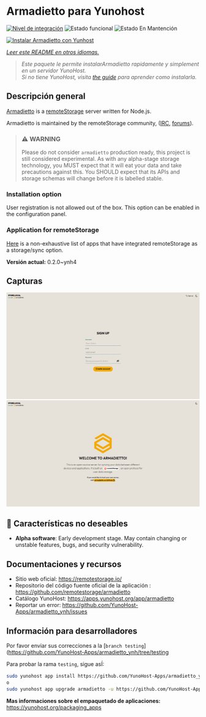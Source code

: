 <!--
Este archivo README esta generado automaticamente<https://github.com/YunoHost/apps/tree/master/tools/readme_generator>
No se debe editar a mano.
-->

# Armadietto para Yunohost

[![Nivel de integración](https://dash.yunohost.org/integration/armadietto.svg)](https://dash.yunohost.org/appci/app/armadietto) ![Estado funcional](https://ci-apps.yunohost.org/ci/badges/armadietto.status.svg) ![Estado En Mantención](https://ci-apps.yunohost.org/ci/badges/armadietto.maintain.svg)

[![Instalar Armadietto con Yunhost](https://install-app.yunohost.org/install-with-yunohost.svg)](https://install-app.yunohost.org/?app=armadietto)

*[Leer este README en otros idiomas.](./ALL_README.md)*

> *Este paquete le permite instalarArmadietto rapidamente y simplement en un servidor YunoHost.*  
> *Si no tiene YunoHost, visita [the guide](https://yunohost.org/install) para aprender como instalarla.*

## Descripción general

[Armadietto](https://github.com/remotestorage/armadietto/) is a [remoteStorage](https://remotestorage.io) server written for Node.js.

Armadietto is maintained by the remoteStorage community, ([IRC](https://web.libera.chat/#remotestorage), [forums](https://community.remotestorage.io/)).

> ### :warning: WARNING
> Please do not consider `armadietto` production ready, this project is still
> considered experimental.  As with any alpha-stage storage technology, you
> MUST expect that it will eat your data and take precautions against this. You
> SHOULD expect that its APIs and storage schemas will change before it is
> labelled stable.

### Installation option 

User registration is not allowed out of the box.
This option can be enabled in the configuration panel.

### Application for remoteStorage

[Here](https://remotestorage.io/apps/) is a non-exhaustive list of apps that have integrated remoteStorage as a storage/sync option.


**Versión actual:** 0.2.0~ynh4

## Capturas

![Captura de Armadietto](./doc/screenshots/armadietto-signup.png)
![Captura de Armadietto](./doc/screenshots/armadietto-welcome.png)

## :red_circle: Características no deseables

- **Alpha software**: Early development stage. May contain changing or unstable features, bugs, and security vulnerability.

## Documentaciones y recursos

- Sitio web oficial: <https://remotestorage.io/>
- Repositorio del código fuente oficial de la aplicación : <https://github.com/remotestorage/armadietto>
- Catálogo YunoHost: <https://apps.yunohost.org/app/armadietto>
- Reportar un error: <https://github.com/YunoHost-Apps/armadietto_ynh/issues>

## Información para desarrolladores

Por favor enviar sus correcciones a la [`branch testing`](https://github.com/YunoHost-Apps/armadietto_ynh/tree/testing

Para probar la rama `testing`, sigue asÍ:

```bash
sudo yunohost app install https://github.com/YunoHost-Apps/armadietto_ynh/tree/testing --debug
o
sudo yunohost app upgrade armadietto -u https://github.com/YunoHost-Apps/armadietto_ynh/tree/testing --debug
```

**Mas informaciones sobre el empaquetado de aplicaciones:** <https://yunohost.org/packaging_apps>
